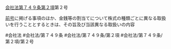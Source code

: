 [会社法第７４９条第２項](会社法＿＿＿＿第７４９条第２項)第２号

[前号](会社法＿＿＿＿第７４９条第２項第１号)に掲げる事項のほか、金銭等の割当てについて株式の種類ごとに異なる取扱いを行うこととするときは、その旨及び当該異なる取扱いの内容


#会社法
#会社法/第７４９条
#会社法/第７４９条/第２項
#会社法/第７４９条/第２項/第２号
